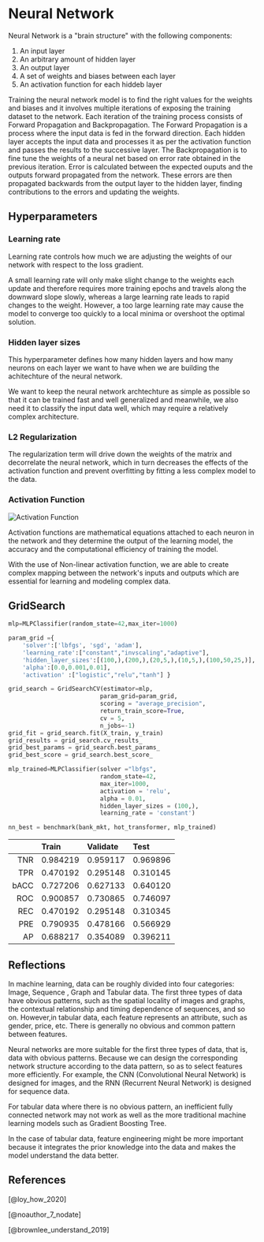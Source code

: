 # Neural Network

Neural Network is a "brain structure" with the following components:

1. An input layer
2. An arbitrary amount of hidden layer
3. An output layer
4. A set of weights and biases between each layer
5. An activation function for each hiddeb layer

Training the neural network model is to find the right values for the weights and biases and it involves multiple iterations of exposing the training dataset to the network. Each iteration of the training process consists of Forward Propagation and Backpropagation. The Forward Propagation is a process where the input data is fed in the forward direction. Each hidden layer accepts the input data and processes it as per the activation function and passes the results to the successive layer. The Backpropagation is to fine tune the weights of a neural net based on error rate obtained in the previous iteration. Error is calculated between the expected ouputs and the outputs forward propagated from the network. These errors are then propagated backwards from the output layer to the hidden layer, finding contributions to the errors and updating the weights.


## Hyperparameters

### Learning rate

Learning rate controls how much we are adjusting the weights of our network with respect to the loss gradient.

A small learning rate will only make slight change to the weights each update and therefore requires more training epochs and travels along the downward slope slowly, whereas a large learning rate leads to rapid changes to the weight. However, a too large learning rate may cause the model to converge too quickly to a local minima or overshoot the optimal solution.

### Hidden layer sizes

This hyperparameter defines how many hidden layers and how many neurons on each layer we want to have when we are building the achitechture of the neural network. 

We want to keep the neural network archtechture as simple as possible so that it can be trained fast and well generalized and meanwhile, we also need it to classify the input data well, which may require a relatively complex architecture.

### L2 Regularization

The regularization term will drive down the weights of the matrix and decorrelate the neural network, which in turn decreases the effects of the activation function and prevent overfitting by fitting a less complex model to the data.

### Activation Function

![Activation Function](https://i.imgur.com/nMy80J1.png)

Activation functions are mathematical equations attached to each neuron in the network and they determine the output of the learning model, the accuracy and the computational efficiency of training the model.

With the use of Non-linear activation function, we are able to create complex mapping between the network's inputs and outputs which are essential for learning and modeling complex data.

## GridSearch

```python
mlp=MLPClassifier(random_state=42,max_iter=1000)

param_grid ={
    'solver':['lbfgs', 'sgd', 'adam'],
    'learning_rate':["constant","invscaling","adaptive"],
    'hidden_layer_sizes':[(100,),(200,),(20,5,),(10,5,),(100,50,25,)],
    'alpha':[0.0,0.001,0.01],
    'activation' :["logistic","relu","tanh"] }

grid_search = GridSearchCV(estimator=mlp,
                          param_grid=param_grid,
                          scoring = "average_precision",
                          return_train_score=True,
                          cv = 5,
                          n_jobs=-1) 
grid_fit = grid_search.fit(X_train, y_train)
grid_results = grid_search.cv_results_
grid_best_params = grid_search.best_params_
grid_best_score = grid_search.best_score_

mlp_trained=MLPClassifier(solver ="lbfgs",
                          random_state=42,
                          max_iter=1000,
                          activation = 'relu',
                          alpha = 0.01,
                          hidden_layer_sizes = (100,),
                          learning_rate = 'constant')

nn_best = benchmark(bank_mkt, hot_transformer, mlp_trained)
```

|      | Train    | Validate | Test     |
| ---: | :------  | :------  |:------   |
|  TNR | 0.984219 | 0.959117 | 0.969896 |
|  TPR | 0.470192 | 0.295148 | 0.310145 |
| bACC | 0.727206 | 0.627133 | 0.640120 |
|  ROC | 0.900857 | 0.730865 | 0.746097 |
|  REC | 0.470192 | 0.295148 | 0.310345 |
|  PRE | 0.790935 | 0.478166 | 0.566929 |
|  AP  | 0.688217 | 0.354089 | 0.396211 |


## Reflections

In machine learning, data can be roughly divided into four categories: Image, Sequence , Graph and Tabular data. The first three types of data have obvious patterns, such as the spatial locality of images and graphs, the contextual relationship and timing dependence of sequences, and so on. However,in tabular data, each feature represents an attribute, such as gender, price, etc. There is generally no obvious and common pattern between features.

Neural networks are more suitable for the first three types of data, that is, data with obvious patterns. Because we can design the corresponding network structure according to the data pattern, so as to select features more efficiently. For example, the  CNN (Convolutional Neural Network) is designed for images, and the RNN (Recurrent Neural Network) is designed for sequence data.

For tabular data where there is no obvious pattern, an inefficient fully connected network may not work as well as the more traditional machine learning models such as Gradient Boosting Tree. 

In the case of tabular data, feature engineering might be more important because it integrates the prior knowledge into the data and makes the model understand the data better.

## References

[@loy_how_2020]

[@noauthor_7_nodate]

[@brownlee_understand_2019]
